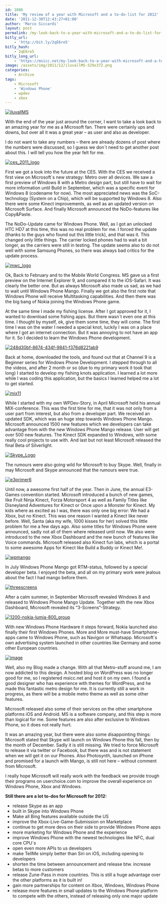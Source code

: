 ```yaml
---
id: 1086
title: 'My review of a year with Microsoft and a to-do-list for 2012'
date: '2011-12-30T12:43:27+01:00'
author: 'Marco Siccardi'
layout: post
permalink: /my-look-back-to-a-year-with-microsoft-and-a-to-do-list-for-2012/
bitly_url:
    - 'http://bit.ly/2qE6re5'
bitly_hash:
    - 2qE6re5
bitly_long_url:
    - 'https://msicc.net/my-look-back-to-a-year-with-microsoft-and-a-to-do-list-for-2012/'
image: /assets/img/2011/12/iluvallMS-529x372.png
categories:
    - Archive
tags:
    - Microsoft
    - 'Windows Phone'
    - wpdev
    - xbox
---
```


[![iluvallMS](/assets/img/2011/12/iluvallMS.png "iluvallMS")](/assets/img/2011/12/iluvallMS.png)

With the end of the year just around the corner, I want to take a look back to an amazing year for me as a Microsoft fan. There were certainly ups and downs, but over all it was a great year – as user and also as developer.

I do not want to take any numbers – there are already dozens of post where the numbers were discussed, so I guess we don´t need to get another post about this. I will tell you how the year felt for me.

[![ces_2011_logo](/assets/img/2012/01/ces_2011_logo.jpg "ces_2011_logo")](/assets/img/2012/01/ces_2011_logo.jpg)

First we got a look into the future at the CES. With the CES we received a first view on Microsoft´s new strategy: Metro over all devices. We saw a first preview of Windows 8 with a Metro design part, but still have to wait for more information until Build in September, which was a specific event for Windows 8 (codename for now). The most appreciated news was the SoC-technology (System on a Chip), which will be supported by Windows 8. Also there were some Kinect improvements, as well as an updated version on Microsoft Surface. And finally Microsoft announced the NoDo-features like Copy&amp;Paste.

The NoDo-Update came for Windows Phone. Well, as I got an unlocked HTC HD7 at this time, this was no real problem for me. I forced the update (thanks to the guys who found out this little trick), and that was it. This changed only little things. The carrier locked phones had to wait a bit longer, as the carriers were still in testing. The update seems also to do not well with some Samsung Phones, so there was always bad critics for the update process.

[![mwc_logo](/assets/img/2012/01/mwc_logo.jpg "mwc_logo")](/assets/img/2012/01/mwc_logo.jpg)

Ok, Back to February and to the Mobile World Congress. MS gave us a first preview on the Internet Explorer 9, and compared it to the iOS-Safari. It was clearly the better one. But as always Microsoft also made us sad, as we had to wait until Windows Phone Mango. Finally we got also the first note that Windows Phone will receive Multitasking capabilities. And then there was the big bang of Nokia joining the Windows Phone game.

At the same time I made my fishing license. After I got approved for it, I wanted to download some fishing apps. But there wasn´t even one at this time. I thought by myself, ok, give them some time, they will come. The first time I was on the water I needed a special knot, luckily I was on a place where I got an internet connection. But it was annoying to not have an app for it. So I decided to learn the Windows Phone development.

[![248d30bf-8674-434f-9841-f376d8221ab9](/assets/img/2012/01/248d30bf-8674-434f-9841-f376d8221ab91.png "248d30bf-8674-434f-9841-f376d8221ab9")](/assets/img/2012/01/248d30bf-8674-434f-9841-f376d8221ab91.png)

Back at home, downloaded the tools, and found out that at Channel 9 is a Beginner series for Windows Phone Development. I stepped through to all the videos, and after 2 month or so (due to my primary work it took that long) I started to develop my fishing knots application. I learned a lot more while I was coding this application, but the basics I learned helped me a lot to get started.

[![mix11](/assets/img/2012/01/mix11.png "mix11")](/assets/img/2012/01/mix11.png)

While I started with my own WPDev-Story, in April Microsoft held his annual MIX-conference. This was the first time for me, that it was not only from a user part from interest, but also from a developer part. We received an updated SDK, which was an huge step towards Windows Phone Mango. Microsoft announced 1500 new features which we developers can take advantage from with the new Windows Phone Mango release. User will get over 500 new features. The Kinect SDK expanded to Windows, with some really cool projects to use with. And last but not least Microsoft released the final Beta of Silverlight.

[![Skype_Logo](/assets/img/2012/01/Skype_Logo.png "Skype_Logo")](/assets/img/2012/01/Skype_Logo.png)

The rumours were also going wild for Microsoft to buy Skype. Well, finally in may Microsoft and Skype announced that the rumours were true.

[![e3primer6](/assets/img/2012/01/e3primer6.jpg "e3primer6")](/assets/img/2012/01/e3primer6.jpg)

Until now, a awesome first half of the year. Then in June, the annual E3-Games convention started. Microsoft introduced a bunch of new games, like Fruit Ninja Kinect, Forza Motorsport 4 as well as Family Titles like Disneyland Adventures for Kinect or Once upon a Monster for Kinect. My kids where as excited as I was, there was only one big error: We had a Xbox, but no Kinect. This was one reason I wanted a Kinect like never before. Well, Santa (aka my wife, 1000 kisses for her) solved this little problem for me a few days ago. Also some titles for Windows Phone were announced, sadly not all of them where released until now. We also were introduced to the new Xbox Dashboard and the new bunch of features like Voice commands. Microsoft released also Kinect fun labs, which is a portal to some awesome Apps for Kinect like Build a Buddy or Kinect Me!.

[![wpmango](/assets/img/2012/01/wpmango.png "wpmango")](/assets/img/2012/01/wpmango.png)

In July Windows Phone Mango got RTM-status, followed by a special developer beta. I enjoyed the beta, and all on my primary work were jealous about the fact I had mango before them.

[![threescreens](/assets/img/2011/12/threescreens.png "threescreens")](/assets/img/2011/12/threescreens.png)

After a calm summer, in September Microsoft revealed Windows 8 and released to Windows Phone Mango Update. Together with the new Xbox Dashboard, Microsoft revealed its “3-Screens”-Strategy.

[![1200-nokia-lumia-800_group](/assets/img/2012/01/1200-nokia-lumia-800_group1.jpg "1200-nokia-lumia-800_group")](/assets/img/2012/01/1200-nokia-lumia-800_group1.jpg)

With new Windows Phone Hardware it steps forward, Nokia launched also finally their first Windows Phones. More and More must-have Smartphone-apps came to Windows Phone, such as Navigon or Whatsapp. Microsoft´s own advertising system launched in other countries like Germany and some other European countries.

[![image](/assets/img/2012/01/image.png "image")](/assets/img/2012/01/image.png)

Well, also my Blog made a change. With all that Metro-stuff around me, I am now addicted to this design. A hosted blog on WordPress was no longer good for me, so I registered msicc.net and host it on my own. I found a good designer who has experience with themes for WordPress, and he made this fantastic metro design for me. It is currently still a work in progress, as there will be a mobile metro theme as well as some other features.

Microsoft released also some of their services on the other smartphone platforms iOS and Android. MS is a software company, and this step is more than logical for me. Some features are also after exclusive to Windows Phone, so it does not really hurt.

It was an amazing year, but there were also some disappointing things: Microsoft stated that Skype will launch on Windows Phone this fall, then by the month of December. Sadly it is still missing. We tried to force Microsoft to release it via twitter or Facebook, but there was and is not statement when we will get it on our Phones. Also Photosynth, launched on iPhone and promised for a launch with Mango, is still not here – without comment from Microsoft.

I really hope Microsoft will really work with the feedback we provide trough their programs on userchoice.com to improve the overall experience on Windows Phone, Xbox and Windows.

**Still there are a lot to-dos for Microsoft for 2012:**

- release Skype as an app
- built in Skype into Windows Phone
- Make all Bing features available outside the US
- improve the Xbox-Live-Game-Submission on Marketplace
- continue to get more devs on their side to provide Windows Phone apps
- more marketing for Windows Phone and the experience
- improve Windows Phone with the newest technologies like NFC, dual core CPU´s
- open even more APIs to us developers
- make TellMe simply better than Siri on iOS, including opening to developers
- shorten the time between announcement and release btw. increase betas to more customers
- release Zune-Pass in more countries. This is still a huge advantage over the other platforms as it is built in!
- gain more partnerships for content on Xbox, Windows, Windows Phone
- release more features in small updates to the Windows Phone platform to compete with the others, instead of releasing only one major update